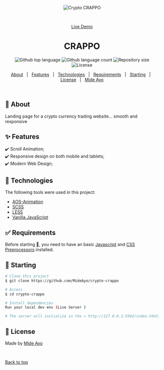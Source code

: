 <div align="center" id="top"> 
  <img src="./" alt="Crypto CRAPPO" />

&#xa0;

<a href="https://crappohome.netlify.app/">Live Demo</a>

</div>

<h1 align="center">CRAPPO</h1>

<p align="center">
  <img alt="Github top language" src="https://img.shields.io/github/languages/top/MideAyo/crypto-crappo?color=56BEB8">

  <img alt="Github language count" src="https://img.shields.io/github/languages/count/MideAyo/crypto-crappo?color=56BEB8">

  <img alt="Repository size" src="https://img.shields.io/github/repo-size/MideAyo/crypto-crappo?color=56BEB8">

  <img alt="License" src="https://img.shields.io/github/license/MideAyo/crypto-crappo?color=56BEB8">

  <!-- <img alt="Github issues" src="https://img.shields.io/github/issues/MideAyo/crypto-crappo?color=56BEB8" /> -->

  <!-- <img alt="Github forks" src="https://img.shields.io/github/forks/MideAyo/crypto-crappo?color=56BEB8" /> -->

  <!-- <img alt="Github stars" src="https://img.shields.io/github/stars/MideAyo/crypto-crappo?color=56BEB8" /> -->
</p>

<!-- Status -->

<!-- <h4 align="center">
	🚧 🚀 Under construction...  🚧
</h4>

<hr> -->

<p align="center">
  <a href="#dart-about">About</a> &#xa0; | &#xa0; 
  <a href="#sparkles-features">Features</a> &#xa0; | &#xa0;
  <a href="#rocket-technologies">Technologies</a> &#xa0; | &#xa0;
  <a href="#white_check_mark-requirements">Requirements</a> &#xa0; | &#xa0;
  <a href="#checkered_flag-starting">Starting</a> &#xa0; | &#xa0;
  <a href="#memo-license">License</a> &#xa0; | &#xa0;
  <a href="https://github.com/MideAyo" target="_blank">Mide Ayo</a>
</p>

<br>

## :dart: About

Landing page for a crypto currency trading website... smooth and responsive

## :sparkles: Features

:heavy_check_mark: Scroll Animation;\
:heavy_check_mark: Responsive design on both mobile and tablets;\
:heavy_check_mark: Modern Web Design;

## :rocket: Technologies

The following tools were used in this project:

- [AOS-Animation](https://michalsnik.github.io/aos/)
- [SCSS](https://developer.mozilla.org/en-US/docs/Glossary/CSS_preprocessor)
- [LESS](https://developer.mozilla.org/en-US/docs/Glossary/CSS_preprocessor)
- [Vanilla JavaScript](https://developer.mozilla.org/en-US/docs/Web/JavaScript)

## :white_check_mark: Requirements

Before starting :checkered_flag:, you need to have an basic [Javascript](https://developer.mozilla.org/en-US/docs/Web/JavaScript) and [CSS Preprocessors](https://developer.mozilla.org/en-US/docs/Glossary/CSS_preprocessor) installed.

## :checkered_flag: Starting

```bash
# Clone this project
$ git clone https://github.com/MideAyo/crypto-crappo

# Access
$ cd crypto-crappo

# Install dependencies
Run your local dev env (Live Server )

# The server will initialize in the < http://127.0.0.1:5502/index.html>
```

## :memo: License

Made by <a href="https://github.com/MideAyo" target="_blank">Mide Ayo</a>

&#xa0;

<a href="#top">Back to top</a>
